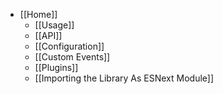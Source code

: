 * [[Home]]
  * [[Usage]]
  * [[API]]
  * [[Configuration]]
  * [[Custom Events]]
  * [[Plugins]]
  * [[Importing the Library As ESNext Module]]
